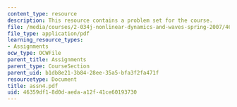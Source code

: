 ```yaml
---
content_type: resource
description: This resource contains a problem set for the course.
file: /media/courses/2-034j-nonlinear-dynamics-and-waves-spring-2007/46359df18d0daedaa12f41ce60193730_assn4.pdf
file_type: application/pdf
learning_resource_types:
- Assignments
ocw_type: OCWFile
parent_title: Assignments
parent_type: CourseSection
parent_uid: b1db8e21-3b84-28ee-35a5-bfa3f2fa471f
resourcetype: Document
title: assn4.pdf
uid: 46359df1-8d0d-aeda-a12f-41ce60193730
---
```

